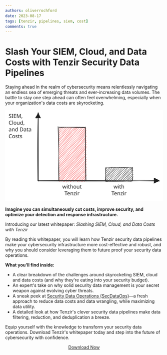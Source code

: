 ```yaml
---
authors: oliverrochford
date: 2023-08-17
tags: [tenzir, pipelines, siem, cost]
comments: true
---
```


# Slash Your SIEM, Cloud, and Data Costs with Tenzir Security Data Pipelines

Staying ahead in the realm of cybersecurity means relentlessly navigating an
endless sea of emerging threats and ever-increasing data volumes. The battle to
stay one step ahead can often feel overwhelming, especially when your
organization's data costs are skyrocketing.

![Slash your Costs](slash-your-costs.excalidraw.svg)

<!--truncate-->

**Imagine you can simultaneously cut costs, improve security, and optimize your
detection and response infrastructure.**

Introducing our latest whitepaper: *Slashing SIEM, Cloud, and Data Costs with
Tenzir*

By reading this whitepaper, you will learn how Tenzir security data pipelines
make your cybersecurity infrastructure more cost-effective and robust, and why
you should consider leveraging them to future proof your security data
operations.

**What you'll find inside:**
* A clear breakdown of the challenges around skyrocketing SIEM, cloud and data
  costs (and why they're eating into your security budget).
* An expert's take on why solid security data management is your secret weapon
  against evolving cyber threats.
* A sneak peek at [Security Data Operations
  (SecDataOps)](https://tenzir.com/secdataops?utm_source=Blog)—a fresh approach
  to reduce data costs and data wrangling, while maximizing data utility.
* A detailed look at how Tenzir's clever security data pipelines make data
  filtering, reduction, and deduplication a breeze.

Equip yourself with the knowledge to transform your security data operations.
Download Tenzir's whitepaper today and step into the future of cybersecurity
with confidence.

<div align="center">
  <a class="button button--primary" href="https://tenzir.com/whitepaper.pdf">Download Now</a>
</div>
